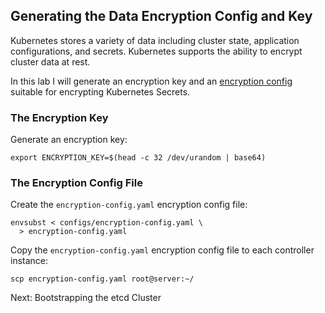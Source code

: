 ## Generating the Data Encryption Config and Key

Kubernetes stores a variety of data including cluster state, application configurations, and secrets. Kubernetes supports the ability to encrypt cluster data at rest.

In this lab I will generate an encryption key and an [encryption config](https://kubernetes.io/docs/tasks/administer-cluster/encrypt-data/#understanding-the-encryption-at-rest-configuration) suitable for encrypting Kubernetes Secrets.

### The Encryption Key

Generate an encryption key:

```
export ENCRYPTION_KEY=$(head -c 32 /dev/urandom | base64)
```

### The Encryption Config File

Create the `encryption-config.yaml` encryption config file:

```
envsubst < configs/encryption-config.yaml \
  > encryption-config.yaml
```

Copy the `encryption-config.yaml` encryption config file to each controller instance:

```
scp encryption-config.yaml root@server:~/
```

Next: Bootstrapping the etcd Cluster
